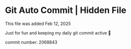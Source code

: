 # Git Auto Commit | Hidden File

This file was added Feb 12, 2025

Just for fun and keeping my daily git commit active 🤪

commit number: 2068843
